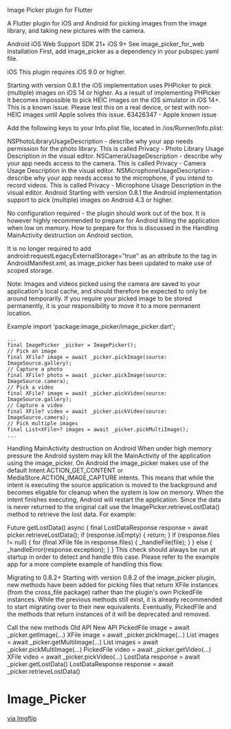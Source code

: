 Image Picker plugin for Flutter


A Flutter plugin for iOS and Android for picking images from the image library, and taking new pictures with the camera.

Android	iOS	Web
Support	SDK 21+	iOS 9+	See image_picker_for_web
Installation
First, add image_picker as a dependency in your pubspec.yaml file.

iOS
This plugin requires iOS 9.0 or higher.

Starting with version 0.8.1 the iOS implementation uses PHPicker to pick (multiple) images on iOS 14 or higher. As a result of implementing PHPicker it becomes impossible to pick HEIC images on the iOS simulator in iOS 14+. This is a known issue. Please test this on a real device, or test with non-HEIC images until Apple solves this issue. 63426347 - Apple known issue

Add the following keys to your Info.plist file, located in <project root>/ios/Runner/Info.plist:

NSPhotoLibraryUsageDescription - describe why your app needs permission for the photo library. This is called Privacy - Photo Library Usage Description in the visual editor.
NSCameraUsageDescription - describe why your app needs access to the camera. This is called Privacy - Camera Usage Description in the visual editor.
NSMicrophoneUsageDescription - describe why your app needs access to the microphone, if you intend to record videos. This is called Privacy - Microphone Usage Description in the visual editor.
Android
Starting with version 0.8.1 the Android implementation support to pick (multiple) images on Android 4.3 or higher.

No configuration required - the plugin should work out of the box. It is however highly recommended to prepare for Android killing the application when low on memory. How to prepare for this is discussed in the Handling MainActivity destruction on Android section.

It is no longer required to add android:requestLegacyExternalStorage="true" as an attribute to the <application> tag in AndroidManifest.xml, as image_picker has been updated to make use of scoped storage.

Note: Images and videos picked using the camera are saved to your application's local cache, and should therefore be expected to only be around temporarily. If you require your picked image to be stored permanently, it is your responsibility to move it to a more permanent location.

Example
import 'package:image_picker/image_picker.dart';

    ...
    final ImagePicker _picker = ImagePicker();
    // Pick an image
    final XFile? image = await _picker.pickImage(source: ImageSource.gallery);
    // Capture a photo
    final XFile? photo = await _picker.pickImage(source: ImageSource.camera);
    // Pick a video
    final XFile? image = await _picker.pickVideo(source: ImageSource.gallery);
    // Capture a video
    final XFile? video = await _picker.pickVideo(source: ImageSource.camera);
    // Pick multiple images
    final List<XFile>? images = await _picker.pickMultiImage();
    ...
Handling MainActivity destruction on Android
When under high memory pressure the Android system may kill the MainActivity of the application using the image_picker. On Android the image_picker makes use of the default Intent.ACTION_GET_CONTENT or MediaStore.ACTION_IMAGE_CAPTURE intents. This means that while the intent is executing the source application is moved to the background and becomes eligable for cleanup when the system is low on memory. When the intent finishes executing, Android will restart the application. Since the data is never returned to the original call use the ImagePicker.retrieveLostData() method to retrieve the lost data. For example:

Future<void> getLostData() async {
  final LostDataResponse response =
      await picker.retrieveLostData();
  if (response.isEmpty) {
    return;
  }
  if (response.files != null) {
    for (final XFile file in response.files) {
      _handleFile(file);
    }
  } else {
    _handleError(response.exception);
  }
}
This check should always be run at startup in order to detect and handle this case. Please refer to the example app for a more complete example of handling this flow.

Migrating to 0.8.2+
Starting with version 0.8.2 of the image_picker plugin, new methods have been added for picking files that return XFile instances (from the cross_file package) rather than the plugin's own PickedFile instances. While the previous methods still exist, it is already recommended to start migrating over to their new equivalents. Eventually, PickedFile and the methods that return instances of it will be deprecated and removed.

Call the new methods
Old API	New API
PickedFile image = await _picker.getImage(...)	XFile image = await _picker.pickImage(...)
List<PickedFile> images = await _picker.getMultiImage(...)	List<XFile> images = await _picker.pickMultiImage(...)
PickedFile video = await _picker.getVideo(...)	XFile video = await _picker.pickVideo(...)
LostData response = await _picker.getLostData()	LostDataResponse response = await _picker.retrieveLostData()


# Image_Picker
<a href="https://imgflip.com/gif/6o1axv">via Imgflip</a>
